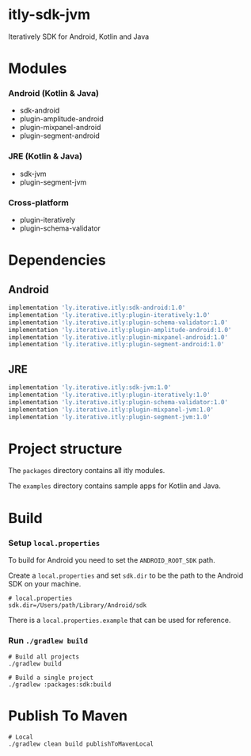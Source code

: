 # itly-sdk-jvm
Iteratively SDK for Android, Kotlin and Java

# Modules
### Android (Kotlin & Java)
 * sdk-android
 * plugin-amplitude-android
 * plugin-mixpanel-android
 * plugin-segment-android
### JRE (Kotlin & Java)
 * sdk-jvm
 * plugin-segment-jvm
### Cross-platform
 * plugin-iteratively
 * plugin-schema-validator


# Dependencies
## Android
```groovy
implementation 'ly.iterative.itly:sdk-android:1.0'
implementation 'ly.iterative.itly:plugin-iteratively:1.0'
implementation 'ly.iterative.itly:plugin-schema-validator:1.0'
implementation 'ly.iterative.itly:plugin-amplitude-android:1.0'
implementation 'ly.iterative.itly:plugin-mixpanel-android:1.0'
implementation 'ly.iterative.itly:plugin-segment-android:1.0'
```

## JRE
```groovy
implementation 'ly.iterative.itly:sdk-jvm:1.0'
implementation 'ly.iterative.itly:plugin-iteratively:1.0'
implementation 'ly.iterative.itly:plugin-schema-validator:1.0'
implementation 'ly.iterative.itly:plugin-mixpanel-jvm:1.0'
implementation 'ly.iterative.itly:plugin-segment-jvm:1.0'
```

# Project structure
The `packages` directory contains all itly modules.

The `examples` directory contains sample apps for Kotlin and Java.

# Build

### Setup `local.properties`
To build for Android you need to set the `ANDROID_ROOT_SDK` path.

Create a `local.properties` and set `sdk.dir` to be the path to the Android SDK on your machine.
```
# local.properties
sdk.dir=/Users/path/Library/Android/sdk
``` 

There is a `local.properties.example` that can be used for reference.

### Run `./gradlew build`
```
# Build all projects
./gradlew build

# Build a single project
./gradlew :packages:sdk:build
```

# Publish To Maven
```
# Local
./gradlew clean build publishToMavenLocal
```
